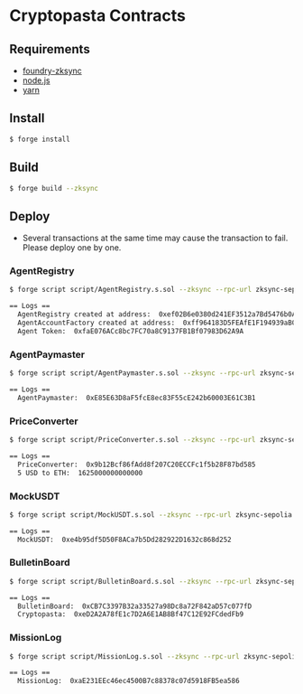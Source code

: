# Cryptopasta Contracts

## Requirements

- [foundry-zksync](https://github.com/matter-labs/foundry-zksync)
- [node.js](https://nodejs.org/en/download/)
- [yarn](https://yarnpkg.com/getting-started/install)

## Install

```bash
$ forge install
```

## Build

```bash
$ forge build --zksync
```

## Deploy

- Several transactions at the same time may cause the transaction to fail. Please deploy one by one.

### AgentRegistry

```bash
$ forge script script/AgentRegistry.s.sol --zksync --rpc-url zksync-sepolia --account piatoss --sender 0x965B0E63e00E7805569ee3B428Cf96330DFc57EF --legacy --broadcast -vvvv

== Logs ==
  AgentRegistry created at address:  0xef02B6e0380d241EF3512a7Bd5476b0A0B7d37f3
  AgentAccountFactory created at address:  0xff964183D5FEAfE1F194939aB00d423348277f6d
  Agent Token:  0xfaE076ACc8bc7FC70a8C9137FB1Bf07983D62A9A
```

### AgentPaymaster

```bash
$ forge script script/AgentPaymaster.s.sol --zksync --rpc-url zksync-sepolia --account piatoss --sender 0x965B0E63e00E7805569ee3B428Cf96330DFc57EF --legacy --broadcast -vvvv

== Logs ==
  AgentPaymaster:  0xE85E63D8aF5fcE8ec83F55cE242b60003E61C3B1
```

### PriceConverter

```bash
$ forge script script/PriceConverter.s.sol --zksync --rpc-url zksync-sepolia --account piatoss --sender 0x965B0E63e00E7805569ee3B428Cf96330DFc57EF --legacy --broadcast -vvvv

== Logs ==
  PriceConverter:  0x9b12Bcf86fAdd8f207C20ECCFc1f5b28F87bd585
  5 USD to ETH:  1625000000000000
```

### MockUSDT

```bash
$ forge script script/MockUSDT.s.sol --zksync --rpc-url zksync-sepolia --account piatoss --sender 0x965B0E63e00E7805569ee3B428Cf96330DFc57EF --legacy --broadcast -vvvv

== Logs ==
  MockUSDT:  0xe4b95df5D50F8ACa7b5Dd282922D1632c868d252
```

### BulletinBoard

```bash
$ forge script script/BulletinBoard.s.sol --zksync --rpc-url zksync-sepolia --account piatoss --sender 0x965B0E63e00E7805569ee3B428Cf96330DFc57EF --legacy --broadcast -vvvv

== Logs ==
  BulletinBoard:  0xCB7C3397B32a33527a98Dc8a72F842aD57c077fD
  Cryptopasta:  0xeD2A2A78fE1c7D2A6E1AB8Bf47C12E92FCdedFb9
```

### MissionLog

```bash
$ forge script script/MissionLog.s.sol --zksync --rpc-url zksync-sepolia --account piatoss --sender 0x965B0E63e00E7805569ee3B428Cf96330DFc57EF --legacy --broadcast -vvvv

== Logs ==
  MissionLog:  0xaE231EEc46ec4500B7c88378c07d5918FB5ea586
```
